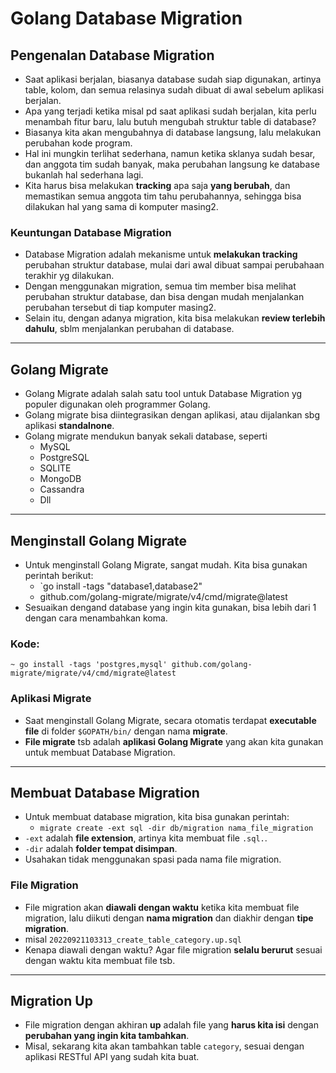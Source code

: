 # Golang Database Migration

## Pengenalan Database Migration

- Saat aplikasi berjalan, biasanya database sudah siap digunakan, artinya table, kolom, dan semua relasinya sudah dibuat di awal sebelum aplikasi berjalan.
- Apa yang terjadi ketika misal pd saat aplikasi sudah berjalan, kita perlu menambah fitur baru, lalu butuh mengubah struktur table di database?
- Biasanya kita akan mengubahnya di database langsung, lalu melakukan perubahan kode program.
- Hal ini mungkin terlihat sederhana, namun ketika sklanya sudah besar, dan anggota tim sudah banyak, maka perubahan langsung ke database bukanlah hal sederhana lagi.
- Kita harus bisa melakukan **tracking** apa saja **yang berubah**, dan memastikan semua anggota tim tahu perubahannya, sehingga bisa dilakukan hal yang sama di komputer masing2.

### Keuntungan Database Migration

- Database Migration adalah mekanisme untuk **melakukan tracking** perubahan struktur database, mulai dari awal dibuat sampai perubahaan terakhir yg dilakukan.
- Dengan menggunakan migration, semua tim member bisa melihat perubahan struktur database, dan bisa dengan mudah menjalankan perubahan tersebut di tiap komputer masing2.
- Selain itu, dengan adanya migration, kita bisa melakukan **review terlebih dahulu**, sblm menjalankan perubahan di database.

---

## Golang Migrate

- Golang Migrate adalah salah satu tool untuk Database Migration yg populer digunakan oleh programmer Golang.
- Golang migrate bisa diintegrasikan dengan aplikasi, atau dijalankan sbg aplikasi **standalnone**.
- Golang migrate mendukun banyak sekali database, seperti
  - MySQL
  - PostgreSQL
  - SQLITE
  - MongoDB
  - Cassandra
  - Dll

---

## Menginstall Golang Migrate

- Untuk menginstall Golang Migrate, sangat mudah. Kita bisa gunakan perintah berikut:
  - `go install -tags "database1,database2"
  - github.com/golang-migrate/migrate/v4/cmd/migrate@latest
- Sesuaikan dengand database yang ingin kita gunakan, bisa lebih dari 1 dengan cara menambahkan koma.

### Kode:

```shell
~ go install -tags 'postgres,mysql' github.com/golang-migrate/migrate/v4/cmd/migrate@latest
```

### Aplikasi Migrate

- Saat menginstall Golang Migrate, secara otomatis terdapat **executable file** di folder `$GOPATH/bin/` dengan nama **migrate**.
- **File migrate** tsb adalah **aplikasi Golang Migrate** yang akan kita gunakan untuk membuat Database Migration.

---

## Membuat Database Migration

- Untuk membuat database migration, kita bisa gunakan perintah:
  - `migrate create -ext sql -dir db/migration nama_file_migration`
- `-ext` adalah **file extension**, artinya kita membuat file `.sql.`.
- `-dir` adalah **folder tempat disimpan**.
- Usahakan tidak menggunakan spasi pada nama file migration.

### File Migration

- File migration akan **diawali dengan waktu** ketika kita membuat file migration, lalu diikuti dengan **nama migration** dan diakhir dengan **tipe migration**.
- misal `20220921103313_create_table_category.up.sql`
- Kenapa diawali dengan waktu? Agar file migration **selalu berurut** sesuai dengan waktu kita membuat file tsb.

---

## Migration Up

- File migration dengan akhiran **up** adalah file yang **harus kita isi** dengan **perubahan yang ingin kita tambahkan**.
- Misal, sekarang kita akan tambahkan table `category`, sesuai dengan aplikasi RESTful API yang sudah kita buat.
